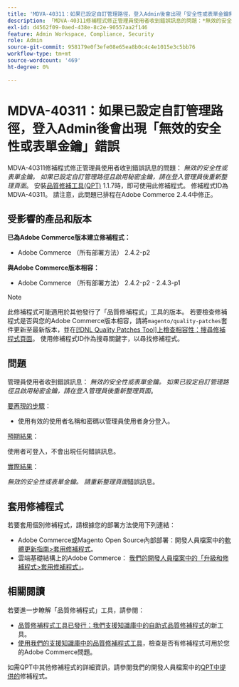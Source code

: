 ```yaml
---
title: 'MDVA-40311：如果已設定自訂管理路徑，登入Admin後會出現「安全性或表單金鑰無效」錯誤'
description: 「MDVA-40311修補程式修正管理員使用者收到錯誤訊息的問題：*無效的安全性或表單金鑰。 如果已設定自訂管理路徑且啟用秘密金鑰，請在登入管理員後重新整理頁面*。 安裝[Quality Patches Tool (QPT)](/help/announcements/adobe-commerce-announcements/magento-quality-patches-released-new-tool-to-self-serve-quality-patches.md) 1.1.7時，即可使用此修補程式。 修補程式ID為MDVA-40311。 請注意，此問題已排程在Adobe Commerce 2.4.4中修正。
exl-id: d4562f09-0aed-438e-8c2e-90557aa2f146
feature: Admin Workspace, Compliance, Security
role: Admin
source-git-commit: 958179e0f3efe08e65ea8b0c4c4e1015e3c5bb76
workflow-type: tm+mt
source-wordcount: '469'
ht-degree: 0%

---
```


# MDVA-40311：如果已設定自訂管理路徑，登入Admin後會出現「無效的安全性或表單金鑰」錯誤

MDVA-40311修補程式修正管理員使用者收到錯誤訊息的問題： *無效的安全性或表單金鑰。 如果已設定自訂管理路徑且啟用秘密金鑰，請在登入管理員後重新整理頁面*。 安裝[品質修補工具(QPT)](/help/announcements/adobe-commerce-announcements/magento-quality-patches-released-new-tool-to-self-serve-quality-patches.md) 1.1.7時，即可使用此修補程式。 修補程式ID為MDVA-40311。 請注意，此問題已排程在Adobe Commerce 2.4.4中修正。

## 受影響的產品和版本

**已為Adobe Commerce版本建立修補程式：**

* Adobe Commerce （所有部署方法） 2.4.2-p2

**與Adobe Commerce版本相容：**

* Adobe Commerce （所有部署方法） 2.4.2-p2 - 2.4.3-p1

>[!NOTE]
>
>此修補程式可能適用於其他發行了「品質修補程式」工具的版本。 若要檢查修補程式是否與您的Adobe Commerce版本相容，請將`magento/quality-patches`套件更新至最新版本，並在[[!DNL Quality Patches Tool]上檢查相容性：搜尋修補程式頁面](https://devdocs.magento.com/quality-patches/tool.html#patch-grid)。 使用修補程式ID作為搜尋關鍵字，以尋找修補程式。

## 問題

管理員使用者收到錯誤訊息： *無效的安全性或表單金鑰。 如果已設定自訂管理路徑且啟用秘密金鑰，請在登入管理員後重新整理頁面*。

<u>要再現的步驟</u>：

* 使用有效的使用者名稱和密碼以管理員使用者身分登入。

<u>預期結果</u>：

使用者可登入，不會出現任何錯誤訊息。

<u>實際結果</u>：

*無效的安全性或表單金鑰。 請重新整理頁面*&#x200B;錯誤訊息。

## 套用修補程式

若要套用個別修補程式，請根據您的部署方法使用下列連結：

* Adobe Commerce或Magento Open Source內部部署：開發人員檔案中的[軟體更新指南>套用修補程式](https://devdocs.magento.com/guides/v2.4/comp-mgr/patching/mqp.html)。
* 雲端基礎結構上的Adobe Commerce： [我們的開發人員檔案中的「升級和修補程式>套用修補程式」](https://devdocs.magento.com/cloud/project/project-patch.html)。

## 相關閱讀

若要進一步瞭解「品質修補程式」工具，請參閱：

* [品質修補程式工具已發行：我們支援知識庫中的自助式品質修補程式](/help/announcements/adobe-commerce-announcements/magento-quality-patches-released-new-tool-to-self-serve-quality-patches.md)的新工具。
* [使用我們的支援知識庫中的品質修補程式工具](/help/support-tools/patches-available-in-qpt-tool/check-patch-for-magento-issue-with-magento-quality-patches.md)，檢查是否有修補程式可用於您的Adobe Commerce問題。

如需QPT中其他修補程式的詳細資訊，請參閱我們的開發人員檔案中的[QPT中提供的](https://devdocs.magento.com/quality-patches/tool.html#patch-grid)修補程式。
